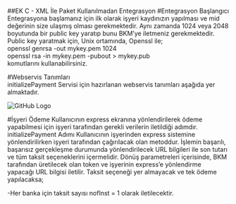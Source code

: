 ##EK C - XML İle Paket Kullanılmadan Entegrasyon
#Entegrasyon Başlangıcı<br>
Entegrasyona başlamanız için ilk olarak işyeri kaydınızın yapılması ve mid değerinin size
ulaşmış olması gerekmektedir.
Aynı zamanda 1024 veya 2048 boyutunda bir public key yaratıp bunu BKM’ye iletmeniz
gerekmektedir.
Public key yaratmak için, Unix ortamında, Openssl ile;<br>
openssl genrsa -out mykey.pem 1024 <br>
openssl rsa -in mykey.pem -pubout > mykey.pub<br>
komutlarını kullanabilirsiniz.

#Webservis Tanımları <br>
initializePayment Servisi için hazırlanan webservis tanımları aşağıda yer almaktadır.

![GitHub Logo](https://cloud.githubusercontent.com/assets/10204757/5504655/146c6c74-8790-11e4-964e-4002e2abc3e0.png)

#İşyeri Ödeme
Kullanıcının express ekranına yönlendirilerek ödeme yapabilmesi için işyeri tarafından gerekli
verilerin iletildiği adımdır.
initializePayment Adımı
Kullanıcının işyerinden express sistemine yönlendirilirken işyeri tarafından çağırılacak olan
metoddur. İşlemin başarılı, başarısız gerçekleşme durumunda yönlendirilecek URL bilgileri ile
son tutarı ve tüm taksit seçeneklerini içermelidir.
Dönüş parametreleri içerisinde, BKM tarafından üretilecek olan token ve işyerinin express’e
yönlendirme yapacağı URL bilgisi iletilir.
Taksit seçeneği yer almayacak ve tek ödeme yapılacaksa;

-Her banka için taksit sayısı nofInst = 1 olarak iletilecektir.




